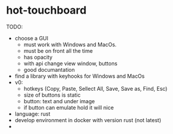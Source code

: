 # hot-touchboard

TODO:
  * choose a GUI 
    * must work with Windows and MacOs.
    * must be on front all the time
    * has opacity
    * with api change view window, buttons
    * good documantation
  * find a library with keyhooks for Windows and MacOs
  * v0:
    * hotkeys (Copy, Paste, Sellect All, Save, Save as, Find, Esc)
    * size of buttons is static
    * button: text and under image
    * if button can emulate hold it will nice
  * language: rust
  * develop environment in docker with version rust (not latest)
  * 
